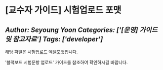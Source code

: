 # [교수자 가이드] 시험업로드 포맷
*Author: Seyoung Yoon*
*Categories: ['[운영] 가이드 및 참고자료']*
*Tags: ['developer']*
---
해당 파일은 시험업로드 엑셀포맷입니다.

'블랙보드 시험문항 업로드' 가이드를 참조하여 확인하시길 바랍니다.


